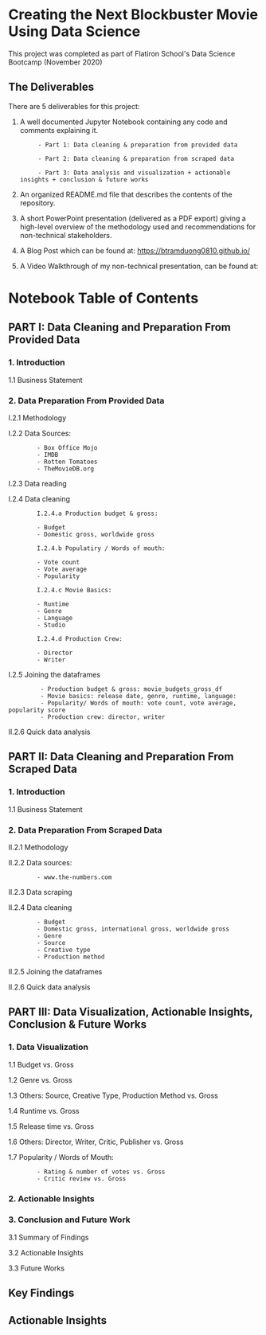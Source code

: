 # Creating the Next Blockbuster Movie Using Data Science
This project was completed as part of Flatiron School's Data Science Bootcamp (November 2020)

## The Deliverables
There are 5 deliverables for this project:

1. A well documented Jupyter Notebook containing any code and comments explaining it.

            - Part 1: Data cleaning & preparation from provided data
            
            - Part 2: Data cleaning & preparation from scraped data
            
            - Part 3: Data analysis and visualization + actionable insights + conclusion & future works
            
2. An organized README.md file that describes the contents of the repository.
3. A short PowerPoint presentation (delivered as a PDF export) giving a high-level overview of the methodology used and recommendations for non-technical stakeholders.
4. A Blog Post which can be found at: https://btramduong0810.github.io/
5. A Video Walkthrough of my non-technical presentation, can be found at:

# **Notebook Table of Contents**

## PART I: Data Cleaning and Preparation From Provided Data

### **1.  Introduction**

1.1  Business Statement

### **2.  Data Preparation From Provided Data**

I.2.1 Methodology

I.2.2 Data Sources:
      
            - Box Office Mojo
            - IMDB
            - Rotten Tomatoes
            - TheMovieDB.org

I.2.3  Data reading

I.2.4  Data cleaning

            I.2.4.a Production budget & gross:

            - Budget
            - Domestic gross, worldwide gross
            
            I.2.4.b Populatiry / Words of mouth: 

            - Vote count
            - Vote average
            - Popularity       
            
            I.2.4.c Movie Basics:
            
            - Runtime
            - Genre
            - Language
            - Studio
           
            I.2.4.d Production Crew: 

            - Director
            - Writer

I.2.5  Joining the dataframes

             - Production budget & gross: movie_budgets_gross_df
             - Movie basics: release date, genre, runtime, language:
             - Popularity/ Words of mouth: vote count, vote average, popularity score
             - Production crew: director, writer

II.2.6 Quick data analysis

## PART II: Data Cleaning and Preparation From Scraped Data

### **1.  Introduction**

1.1  Business Statement

### **2.  Data Preparation From Scraped Data**

II.2.1 Methodology

II.2.2 Data sources:
      
            - www.the-numbers.com

II.2.3  Data scraping

II.2.4  Data cleaning

            - Budget
            - Domestic gross, international gross, worldwide gross
            - Genre
            - Source
            - Creative type
            - Production method 

II.2.5  Joining the dataframes

II.2.6 Quick data analysis

## PART III: **Data Visualization, Actionable Insights, Conclusion & Future Works**

### **1. Data Visualization**

1.1  Budget vs. Gross

1.2  Genre vs. Gross

1.3  Others: Source, Creative Type, Production Method vs. Gross

1.4  Runtime vs. Gross

1.5  Release time vs. Gross

1.6 Others: Director, Writer, Critic, Publisher vs. Gross

1.7  Popularity / Words of Mouth: 

            - Rating & number of votes vs. Gross
            - Critic review vs. Gross

### **2. Actionable Insights**

### **3.  Conclusion and Future Work**

3.1  Summary of Findings

3.2  Actionable Insights

3.3  Future Works

## Key Findings

## Actionable Insights
